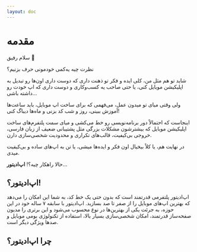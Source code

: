 ```yaml
---
layout: doc
---
```


# مقدمه

سلام رفیق 👋

نظرت چیه یه‌کمی خودمونی حرف بزنیم؟

شاید تو هم مثل من، کلی ایده و فکر تو ذهنت داری که دوست داری اون‌ها رو تبدیل به اپلیکیشن موبایل کنی، یا حتی صاحب یه کسب‌وکاری و دوست داری که اپ خودت رو داشته باشی...

ولی وقتی میای تو میدون عمل، می‌فهمی که برای ساخت اپ موبایل، باید ساعت‌ها آموزش ببینی، روز و شب کد بزنی و ماه‌ها دیباگ کنی!

اینجاست که احتمالاً دور برنامه‌نویسی رو خط می‌کشی و میای سمت پلتفرم‌های ساخت اپلیکیشن موبایل که بیشترشون مشکلات بزرگی مثل پشتیبانی ضعیف از زبان فارسی، خروجی بی‌کیفیت، قالب‌های تکراری و محدودیت شخصی‌سازی دارن.

در نهایت هم، یا کلاً بیخیال اون فکر و ایده‌ها میشی، یا تن به اپ‌های ساده و بی‌کیفیت میدی.

حالا راهکار چیه؟!  **اپ‌ادیتور**...

اپ‌ادیتور؟!
----
اپ‌ادیتور پلتفرمی قدرتمند است که بدون حتی یک خط کد، به شما این امکان را می‌دهد که بهترین اپ‌های موبایل را از صفر تا صد بسازید.
اپ‌ادیتور با سابقه ۷ ساله خود در این حوزه، به جرئت یکی از بهترین‌ها در نوع محسوب می‌شود و این برتری را مدیون صفحه‌ساز قدرتمند، امکان شخصی‌سازی بسیار بالا، استفاده از تکنولوژی بومی موبایل و صدها ویژگی دیگر است.

چرا اپ‌ادیتور؟
----
